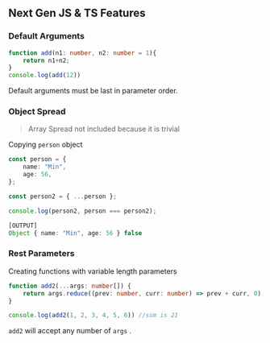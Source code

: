 ## Next Gen JS & TS Features
### Default Arguments
```ts
function add(n1: number, n2: number = 1){
	return n1+n2;
}
console.log(add(12))
```
Default arguments must be last in parameter order.  
### Object Spread
> Array Spread not included because it is trivial

Copying `person` object
```ts
const person = {
	name: "Min",
	age: 56,
};

const person2 = { ...person };

console.log(person2, person === person2);
```

```ts
[OUTPUT]
Object { name: "Min", age: 56 } false
```

### Rest Parameters 
Creating functions with variable length parameters
```ts
function add2(...args: number[]) {
	return args.reduce((prev: number, curr: number) => prev + curr, 0);
}

console.log(add2(1, 2, 3, 4, 5, 6)) //sum is 21
```

`add2` will accept any number of `args` . 